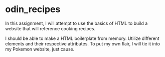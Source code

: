 # odin_recipes

In this assignment, I will attempt to use the basics of HTML to build a website that will reference cooking recipes.

I should be able to make a HTML boilerplate from memory. Utilize different elements and their respective attributes. To put my own flair, I will tie it into my Pokemon website, just cause.